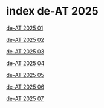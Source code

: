 # index de-AT 2025

<a href="./01">de-AT 2025 01</a>

<a href="./02">de-AT 2025 02</a>

<a href="./03">de-AT 2025 03</a>

<a href="./04">de-AT 2025 04</a>

<a href="./05">de-AT 2025 05</a>

<a href="./06">de-AT 2025 06</a>

<a href="./07">de-AT 2025 07</a>
